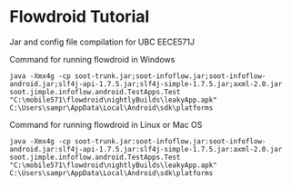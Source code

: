 # Flowdroid Tutorial
Jar and config file compilation for UBC EECE571J

Command for running flowdroid in Windows
```
java -Xmx4g -cp soot-trunk.jar;soot-infoflow.jar;soot-infoflow-android.jar;slf4j-api-1.7.5.jar;slf4j-simple-1.7.5.jar;axml-2.0.jar     soot.jimple.infoflow.android.TestApps.Test "C:\mobile571\flowdroid\nightlyBuilds\leakyApp.apk" C:\Users\sampr\AppData\Local\Android\sdk\platforms

```

Command for running flowdroid in Linux or Mac OS

```
java -Xmx4g -cp soot-trunk.jar:soot-infoflow.jar:soot-infoflow-android.jar:slf4j-api-1.7.5.jar:slf4j-simple-1.7.5.jar:axml-2.0.jar soot.jimple.infoflow.android.TestApps.Test "C:\mobile571\flowdroid\nightlyBuilds\leakyApp.apk" C:\Users\sampr\AppData\Local\Android\sdk\platforms

```
